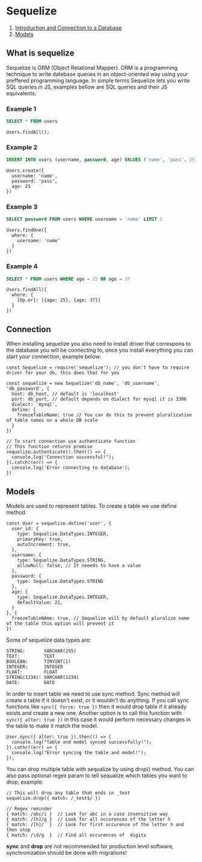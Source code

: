 # Sequelize

1. [Introduction and Connection to a Database](#1)
2. [Models](#2)

<div id="1">

## What is sequelize

Sequelize is ORM (Object Relational Mapper). ORM is a programming technique to write datebase queries in an object-oriented way using your preffered programming language. In simple terms Sequelize lets you write SQL queries in JS, examples bellow are SQL queries and their JS equivalents:

### Example 1

```SQL
SELECT * FROM users
```

```JS
Users.findAll();
```

### Example 2

```SQL
INSERT INTO users (username, password, age) VALUES ('name', 'pass', 25)
```

```JS
Users.create({
  username: 'name',
  password: 'pass',
  age: 25
})
```

### Example 3

```SQL
SELECT password FROM users WHERE username = 'name' LIMIT 1
```

```JS
Users.findOne({
  where: {
    username: 'name'
  }
})
```

### Example 4

```SQL
SELECT * FROM users WHERE age = 25 OR age = 37
```

```JS
Users.findAll({
  where: {
    [Op.or]: [{age: 25}, {age: 37}]
  }
})
```

## Connection

When installing sequelize you also need to install driver that correspons to the database you will be connecting to, once you install everything you can start your connection, example below:

```JS
const Sequelize = require('sequelize'); // you don't have to require driver for your db, this does that for you

const sequelize = new Sequelize('db_name', 'db_username', 'db_password', {
  host: db_host, // default is 'localhost'
  port: db_port, // default depends on dialect for mysql it is 3306
  dialect: 'mysql',
  define: {
    freezeTableName: true // You can do this to prevent pluralization of table names on a whole DB scale
  }
})

// To start connection use authenticate function
// This function returns promise
sequelize.authenticate().then(() => {
  console.log('Connection successful!");
}).catch((err) => {
  console.log('Error connecting to database');
})
```

<div id="2">

## Models

Models are used to represent tables. To create a table we use define method

```JS
const User = sequelize.define('user', {
  user_id: {
    type: Sequalize.DataTypes.INTEGER,
    primaryKey: true,
    autoIncrement: true,
  },
  username: {
    type: Sequelize.DataTypes.STRING,
    allowNull: false, // It neeeds to have a value
  },
  password: {
    type: Sequelize.DataTypes.STRING
  },
  age: {
    type: Sequelize.DataTypes.INTEGER,
    defaultValue: 21,
  }
}, {
  freezeTableNAme: true, // Sequelize will by default pluralize name of the table this option will prevent it
})
```

Some of sequelize data types are:

```
STRING:       VARCHAR(255)
TEXT:         TEXT
BOOLEAN:      TINYINT(1)
INTEGER:      INTEGER
FLOAT:        FLOAT
STRING(1234): VARCHAR(1234)
DATE:         DATE
```

In order to insert table we need to use sync method. Sync method will create a table if it doesn't exist, or it wouldn't do anything. If you call sync functions like `sync({ force: true })` then it would drop table if it already exists and create a new one. Another option is to call this function with `sync({ alter: true })` in this case it would perform necessary changes in the table to make it match the model.

```JS
User.sync({ alter: true }).then(() => {
  console.log("Table and model synced successfully!");
}).cathc((err) => {
  console.log("Error syncing the table and model!");
});
```

You can drop multiple table with sequalize by using drop() method. You can also pass optional regex param to tell sequalize which tables you want to drop, example:

```JS
// This will drop any table that ends in _test
sequelize.drop({ match: /_test$/ })
```

```JS
// Regex reminder
{ match: /abc/i }  // Look for abc in a case insensitive way
{ match: /[h]/g }  // Look for all occurences of the letter h
{ match: /[h]/  }  // Look for first occurence of the letter h and then stop
{ match: /\d/g  }  // Find all occurences of  digits
```

**sync** and **drop** are not recommended for production level software, synchronization should be done with migrations!
